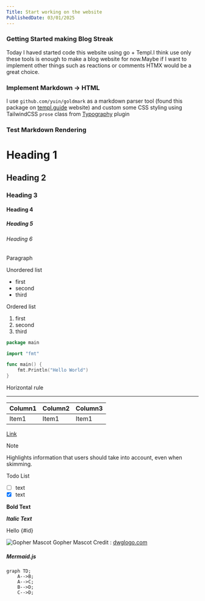 ```yaml
---
Title: Start working on the website
PublishedDate: 03/01/2025
---
```


### Getting Started making Blog Streak

Today I haved started code this website using go + Templ.I think use only these tools is enough to make a blog website for now.Maybe if I want to implement other things such as reactions or comments HTMX would be a great choice.

### Implement Markdown -> HTML

I use `github.com/yuin/goldmark` as a markdown parser tool (found this package on [templ.guide](https://templ.guide/) website) and custom some CSS styling using TailwindCSS `prose` class from [Typography](https://github.com/tailwindlabs/tailwindcss-typography) plugin

### Test Markdown Rendering

# Heading 1

## Heading 2

### Heading 3

#### Heading 4

##### Heading 5

###### Heading 6

Paragraph

Unordered list

- first
- second
- third

Ordered list

1. first
2. second
3. third

```go
package main

import "fmt"

func main() {
    fmt.Println("Hello World")
}
```

Horizontal rule

----------

| Column1 | Column2 | Column3 |
| ------------- | -------------- | -------------- |
| Item1 | Item1 | Item1 |

[Link](https://github.com/SornchaiTheDev) 

> [!NOTE]  
> Highlights information that users should take into account, even when skimming.

Todo List

- [ ] text
- [X] text

**Bold Text**

***Italic Text***

Hello {#id}

![Gopher Mascot](https://dwglogo.com/wp-content/uploads/2017/08/muscles-clipart-ghoper.gif)
Gopher Mascot Credit : [dwglogo.com](https://dwglogo.com)

##### Mermaid.js

```mermaid
graph TD;
    A-->B;
    A-->C;
    B-->D;
    C-->D;
```

